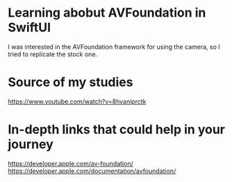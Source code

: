 # Learning abobut AVFoundation in SwiftUI
I was interested in the AVFoundation framework for using the camera, so I tried to replicate the stock one.


# Source of my studies
https://www.youtube.com/watch?v=8hvaniprctk

# In-depth links that could help in your journey
https://developer.apple.com/av-foundation/
https://developer.apple.com/documentation/avfoundation/

